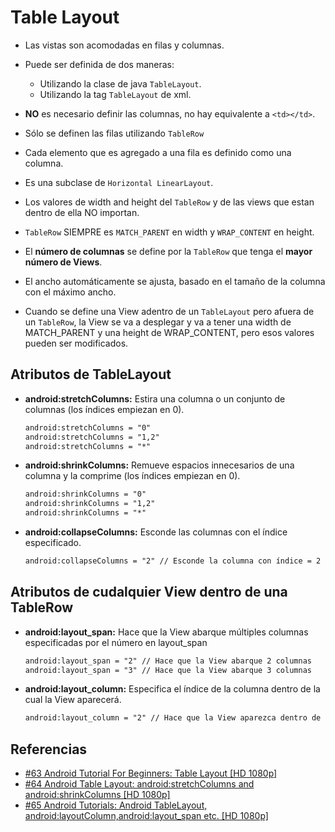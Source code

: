 Table Layout
==========================

- Las vistas son acomodadas en filas y columnas.

- Puede ser definida de dos maneras:
    - Utilizando la clase de java ```TableLayout```.
    - Utilizando la tag ```TableLayout``` de xml.

- **NO** es necesario definir las columnas, no hay equivalente a ```<td></td>```.

- Sólo se definen las filas utilizando ```TableRow```

- Cada elemento que es agregado a una fila es definido como una columna.

- Es una subclase de ```Horizontal LinearLayout```.

- Los valores de width and height del ```TableRow``` y de las views que estan dentro de ella NO importan.

- ```TableRow``` SIEMPRE es ```MATCH_PARENT``` en width y ```WRAP_CONTENT``` en height.

- El **número de columnas** se define por la ```TableRow``` que tenga el **mayor número de Views**.

- El ancho automáticamente se ajusta, basado en el tamaño de la columna con el máximo ancho.

- Cuando se define una View adentro de un ```TableLayout``` pero afuera de un ```TableRow```, la View se va a desplegar y va a tener una width de MATCH_PARENT y una height de WRAP_CONTENT, pero esos valores pueden ser modificados.

Atributos de TableLayout
-------------------------

- **android:stretchColumns:** Estira una columna o un conjunto de columnas (los índices empiezan en 0).
    
    ```xml
    android:stretchColumns = "0"
    android:stretchColumns = "1,2"
    android:stretchColumns = "*"
    ``` 

- **android:shrinkColumns:** Remueve espacios innecesarios de una columna y la comprime (los índices empiezan en 0).
    
    ```xml
    android:shrinkColumns = "0"
    android:shrinkColumns = "1,2"
    android:shrinkColumns = "*"
    ```
 
- **android:collapseColumns:** Esconde las columnas con el índice especificado.
    
    ```xml
    android:collapseColumns = "2" // Esconde la columna con índice = 2
    ```
 
Atributos de cudalquier View dentro de una TableRow
-------------------------

- **android:layout_span:** Hace que la View abarque múltiples columnas especificadas por el número en layout_span
    
    ```xml
    android:layout_span = "2" // Hace que la View abarque 2 columnas
    android:layout_span = "3" // Hace que la View abarque 3 columnas
    ```

- **android:layout_column:** Especifica el índice de la columna dentro de la cual la View aparecerá.
    
    ```xml
    android:layout_column = "2" // Hace que la View aparezca dentro de la columna con índice 2
    ```

Referencias
------------
- [#63 Android Tutorial For Beginners: Table Layout [HD 1080p]](https://www.youtube.com/watch?v=Cp_ASAkzzVo&list=PLonJJ3BVjZW6hYgvtkaWvwAVvOFB7fkLa&index=63&nohtml5=False)
- [#64 Android Table Layout: android:stretchColumns and android:shrinkColumns [HD 1080p]](https://www.youtube.com/watch?v=KZiP73VHSwY&index=64&list=PLonJJ3BVjZW6hYgvtkaWvwAVvOFB7fkLa&nohtml5=False)
- [#65 Android Tutorials: Android TableLayout, android:layoutColumn,android:layout_span etc. [HD 1080p]](https://www.youtube.com/watch?v=DxFnSKnQ-OQ&list=PLonJJ3BVjZW6hYgvtkaWvwAVvOFB7fkLa&index=65&nohtml5=False)
